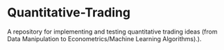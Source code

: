 # Quantitative-Trading
A repository for implementing and testing quantitative trading ideas (from Data Manipulation to Econometrics/Machine Learning Algorithms).). 

